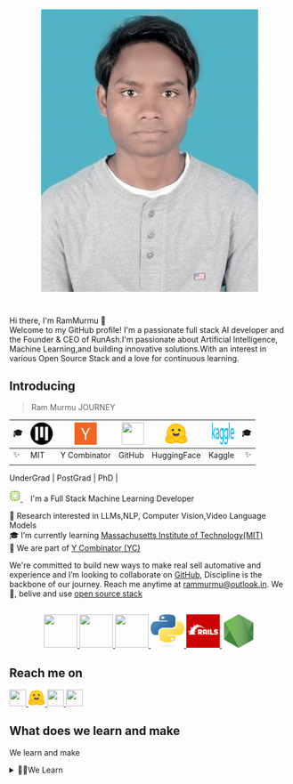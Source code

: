 <div align="center">
  <strong>
    <h2 align="center"></h2>
  </strong>
<picture>
  <source media="(prefers-color-scheme: dark)" srcset="https://">
  <source media="(prefers-color-scheme: light)" srcset="https://">
  <img alt="Shows an illustrated sun in light mode and a moon with stars in dark mode." src="assets/images/RAM MURMU PHOTO .jpg"  width="" height="" "/>
</picture>
</div>

#
Hi there, I'm RamMurmu 👋<br>
Welcome to my GitHub profile! I'm a passionate full stack AI developer and the Founder & CEO of RunAsh.I'm passionate about Artificial Intelligence, Machine Learning,and building innovative solutions.With an interest in various Open Source Stack and a love for continuous learning.



## Introducing


> Ram Murmu JOURNEY 


|🎓       |  <img src="assets/images/MIT.png" width="40" height="40" />          |<img src="assets/images/YC.png" width="40" height="40" />                       |<img src="assets/images/github.svg" width="40" height="40" />           |<img src="assets/images/hugging.png" width="40" height="40" />            |<img src="assets/images/Kaggle.svg" width="40" height="40" />       |   🎓  |
| :---  | :---         |     :---:      |       ---:  |       :---:  |    ---:  |---:  |
| ✨    | MIT          | Y Combinator   | GitHub      | HuggingFace  |  Kaggle  |✨    |
|       |              |                |             |              |          |      |



  UnderGrad  | PostGrad |  PhD  |
 
<a href="https://docs.github.com/en/developers">
  <img src="https://raw.githubusercontent.com/acervenky/animated-github-badges/master/assets/devbadge.gif" width="20" height="20" />
</a> I'm a Full Stack Machine Learning Developer <br>

📝 Research interested in LLMs,NLP, Computer Vision,Video Language Models<br>
🎓 I’m currently learning [Massachusetts Institute of Technology(MIT)](https://www.mit.edu/)<br>🌱 We are part of [Y Combinator (YC)](https://www.ycombinator.com/runash)<br>


We're committed to build new ways to make real sell automative and experience and
I’m looking to collaborate on [GitHub](github.com/rammurmu/),
Discipline is the backbone of our journey.
Reach me anytime at rammurmu@outlook.in.
We 💖, belive and  use [open source stack](https://opensource.guide/) 

<div align="center">
  <strong>
    <h2 align="center"></h2>
  </strong>
  
  <p align="center">
    <a href="https://www.runash.in">
      <img src="https://www.embla-carousel.com/javascript-logo.svg" width="60" height="60" />
    </a>
    <a href="https://www.runash.in">
      <img src="https://www.embla-carousel.com/typescript-logo.svg" width="60" height="60" />
    </a>
    <a href="https://www.runash.in">
      <img src="https://www.embla-carousel.com/react-logo.svg" width="60" height="60" />
    </a>
    <a href="https://www.runash.in">
      <img src="assets/images/python.png" width="60" height="60" />
    </a>
    <a href="https://www.runash.in">
      <img src="assets/images/rail.png" width="60" height="60" />
    </a>
    <a href="https://www.runash.in">
      <img src="assets/images/Node.png" width="60" height="60" />
    </a>
  </p>
  </div>
  
##

  ## Reach me on
<picture>
 <source media="(prefers-color-scheme: dark)" srcset="https://github.com/rammurmu/rammurmu/blob/a73a9c41741201c8b94b1b59b66593a62d92be43/github.svg"
 <source media="(prefers-color-scheme: light)" srcset="https://github.com/rammurmu/rammurmu/blob/a73a9c41741201c8b94b1b59b66593a62d92be43/github.svg"
 <img alt="YOUR-ALT-TEXT" src="YOUR-DEFAULT-IMAGE">
</picture>

  <a href="https://github.com/rammurmu">
   <img src="https://github.com/rammurmu/rammurmu/blob/a73a9c41741201c8b94b1b59b66593a62d92be43/github.svg" width="30"     height="30" />
   </a> 
   <a href="https://huggingface.com/rammurmuu">
       <img src="assets/images/hugging.png" width="30"       height="30" />
     </a>
  <a href="https://x.com/rammurmuu">
       <img src="assets/images/x.svg" width="30"       height="30" />
     </a>
   <a href="https://x.com/rammurmuu">
       <img src="assets/images/linkedin.svg" width="30"       height="30" />
     </a>
   
 ##  

 ## What does we learn and make ##
 We learn and make 
 
 
<details><Summary>🧑‍💻We Learn</Summary>
  <p>
    
- Artificial Intelligent
- Machine Learning
- Deep Learning
- Computer Vision
- Natural Language Processing
- Video Classification
- Programming
- Python
- JavaScript
- TypeScript
- React
- Node.js
- Data Visualization
- AI Ethics
- Feature Engineering
- Promt Engineering` 
  </p>


<details><Summary>🧑‍💻We Make</Summary>
  <p>

    
- Open Source Project
- RunAsh
- RunAsh live
- RunAshChat
- RunAsh AI
- Video Classification Model
- Progressive Web Application
  </p>



<details><Summary>Learn more</Summary>
<p>Yes, today and tomorrow for we are building AI-powered live streaming marketplace and platform.in fact, we've been doing this since <b>November 12 th,2007.</b> That's when we made our first offline small retail store </p>

<details><Summary>Learn more</Summary>

An interconnected live seller community 
The opene seller community is the ❤️ heart of runash AI-Powered live streaming platform and fundamental to how we build software today
 
>Join us in shaping the future of technology 

## Contribution 
</details>
Contributing to the ecosystem<br>
We contribute to the platform we rely on to build and run live streaming while also maintaining our own open source project <br>

https://runash.in/live/ai

Contribution guid for more information on getting started<br>
<b>Note:</b> You can check out the runash live streaming open source GitHub repository - your feedback and contributions are welcome!

## Licence 
The RamMurmu/README.md is licensed under the [MIT License.](LICENSE)

[![MIT License](https://img.shields.io/badge/License-MIT-green.svg)](https://choosealicense.com/licenses/mit/)


## Feedback
**[Send feedback](rammurmu@outlook.in)**

## Authors

 [@RamMurmu](https://www.github.com/rammurmu)
 

## Contact Me

For any inquiries or collaborations, please reach out to me at:

- **Email**: rammurmu@outlook.in
- **GitHub**: [rammurmu](https://github.com/rammurmu)
- **HuggingFace**: [rammurmu](https://huggingface.com/rammurmu)
- **Twitter**: [rammurmuu](https://x.com/rammurmuu)
- **LinkedIn**: [rammurmu](https://linkedin.com/in/rammurmu)
  
Let's connect and build something amazing together!

<!---

Ram Murmu/rammurmu is a ✨ special ✨ repository because its `README.md` (this file) appears on your GitHub profile.

You can click the Preview link to take a look at your changes.

--->



